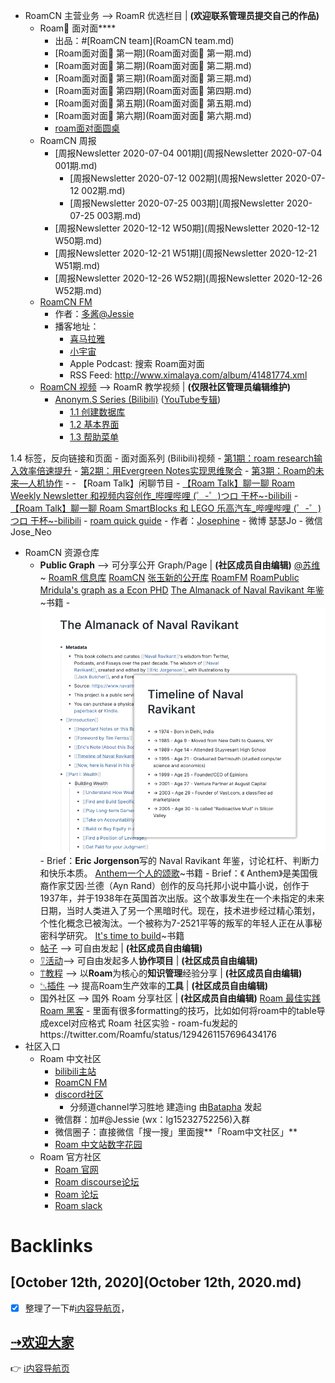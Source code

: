 - RoamCN 主营业务 --> RoamR 优选栏目 | __(欢迎联系管理员提交自己的作品)__
    - Roam🍜 面对面****
        - 出品：#[RoamCN team](RoamCN team.md)
        - [Roam面对面🍜 第一期](Roam面对面🍜 第一期.md)
        - [Roam面对面🍜 第二期](Roam面对面🍜 第二期.md)
        - [Roam面对面🍜 第三期](Roam面对面🍜 第三期.md)
        - [Roam面对面🍜 第四期](Roam面对面🍜 第四期.md)
        - [Roam面对面🍜 第五期](Roam面对面🍜 第五期.md)
        - [Roam面对面🍜 第六期](Roam面对面🍜 第六期.md)
        - [roam面对面圆桌](roam面对面圆桌.md)
    - RoamCN 周报
        - [周报Newsletter 2020-07-04 001期](周报Newsletter 2020-07-04 001期.md)
            - [周报Newsletter 2020-07-12 002期](周报Newsletter 2020-07-12 002期.md)
            - [周报Newsletter 2020-07-25 003期](周报Newsletter 2020-07-25 003期.md)
        - [周报Newsletter 2020-12-12 W50期](周报Newsletter 2020-12-12 W50期.md)
        - [周报Newsletter 2020-12-21 W51期](周报Newsletter 2020-12-21 W51期.md)
        - [周报Newsletter 2020-12-26 W52期](周报Newsletter 2020-12-26 W52期.md)
    - [RoamCN FM](http://xima.tv/B1gEE6?_sonic=0)
        - 作者：[多酱](多酱.md)[@Jessie](@Jessie.md)
        - 播客地址：
            - [喜马拉雅](http://xima.tv/t7Kuvo?_sonic=0)
            - [小宇宙](https://www.xiaoyuzhoufm.com/podcast/5f74111383c34e85ddf02211?s=eyJ1IjoiNWYyYmM1N2VlMGY1ZTcyM2JiOTUxZDkxIn0%3D%0A)
            - Apple Podcast: 搜索 Roam面对面
            - RSS Feed:  http://www.ximalaya.com/album/41481774.xml
    - [RoamCN 视频](https://space.bilibili.com/599106362?spm_id_from=333.788.b_765f7570696e666f.1) --> RoamR 教学视频 | __(仅限社区管理员编辑维护)__
        - [Anonym.S Series (Bilibili)](https://www.bilibili.com/video/BV1354y1S7Wk) ([YouTube专辑](https://www.youtube.com/playlist?list=PLwXSqDdn_CpE934BjXMgmzHnlwXMy41TC))
            - [1.1 创建数据库](https://www.bilibili.com/video/BV1354y1S7Wk?p=1)
            - [1.2 基本界面](https://www.bilibili.com/video/BV1354y1S7Wk?p=2)
            - [1.3 帮助菜单](https://www.bilibili.com/video/BV1354y1S7Wk?p=3)
            
1.4 标签，反向链接和页面
        - 面对面系列 (Bilibili)视频
            - [第1期：roam research输入效率倍速提升](https://www.bilibili.com/video/BV1Sf4y1X79N)
            - [第2期：用Evergreen Notes实现思维聚合](https://www.bilibili.com/video/BV13A411e7m5/?spm_id_from=333.788.videocard.1)
            - [第3期：Roam的未来—人机协作](https://www.bilibili.com/video/BV1gK411K7G2)
            - 
        - 【Roam Talk】闲聊节目
            - [【Roam Talk】聊一聊 Roam Weekly Newsletter 和视频内容创作_哔哩哔哩 (゜-゜)つロ 干杯~-bilibili](https://www.bilibili.com/video/BV1hK41137ET)
            - [【Roam Talk】聊一聊 Roam SmartBlocks 和 LEGO 乐高汽车_哔哩哔哩 (゜-゜)つロ 干杯~-bilibili](https://www.bilibili.com/video/BV1Gt4y1k7Qg)
    - [roam quick guide](https://roamguide.carrd.co)
        - 作者：[Josephine](Josephine.md)
            - 微博 瑟瑟Jo
            - 微信 Jose_Neo
- RoamCN 资源仓库
    - **Public Graph** --> 可分享公开 Graph/Page | __(社区成员自由编辑)__
        [@苏维](@苏维.md) ~ [RoamR 信息库](https://roamresearch.com/#/app/isuwei)
        [RoamCN](https://www.roamcn.club)
        [张玉新的公开库](https://roamresearch.com/#/app/xbeta2)
        [RoamFM](https://roamresearch.com/#/app/RoamFM/page/B2T6zN-6h)
        [RoamPublic ](https://www.roampublic.com/)
        [Mridula's graph as a Econ PHD](https://roamresearch.com/#/app/Mridula-Public/page/a5AUdOPQ4)
        [The Almanack of Naval Ravikant 年鉴](https://roamresearch.com/#/app/Navalmanack/page/_H6kKQQPV)~书籍
            - ![](../images/QfnrG1MJin.png?)
            - Brief：**Eric Jorgenson**写的 Naval Ravikant 年鉴，讨论杠杆、判断力和快乐本质。
        [Anthem一个人的颂歌](https://roamresearch.com/#/app/PublicGraph/page/wM-faroLp)~书籍
            - Brief：《 Anthem》是美国俄裔作家艾因·兰德（Ayn Rand）创作的反乌托邦小说中篇小说，创作于1937年，并于1938年在英国首次出版。这个故事发生在一个未指定的未来日期，当时人类进入了另一个黑暗时代。现在，技术进步经过精心策划，个性化概念已被淘汰。一个被称为7-2521平等的叛军的年轻人正在从事秘密科学研究。
        [It's time to build](https://roamresearch.com/#/app/help/page/_p243d3-T)~书籍
    - [帖子](帖子.md) --> 可自由发起 | __(社区成员自由编辑)__
    - [⍢活动](⍢活动.md)--> 可自由发起多人**协作项目** | __(社区成员自由编辑)__
    - [⍡教程](⍡教程.md) --> 以**Roam**为核心的**知识管理**经验分享 | __(社区成员自由编辑)__
    - [␃插件](␃插件.md) --> 提高Roam生产效率的**工具** | __(社区成员自由编辑)__
    - 国外社区 --> 国外 Roam 分享社区 | __(社区成员自由编辑)__
        [Roam 最佳实践](https://www.roamtips.com/)
        [Roam 黑客](https://roamhacks.com/)
            - 里面有很多formatting的技巧，比如如何将roam中的table导成excel对应格式
        Roam 社区实验
            - roam-fu发起的https://twitter.com/Roamfu/status/1294261157696434176
- 社区入口
    - Roam 中文社区
        - [bilibili主站](https://space.bilibili.com/599106362?from=search&seid=2541953069934135070)
        - [RoamCN FM](http://xima.tv/YEWHp9?_sonic=0)
        - [discord社区](https://discord.gg/stMehBs)
            - 分频道channel学习胜地 建造ing 由[Batapha](Batapha.md) 发起
        - 微信群：加#@Jessie (wx：lg15232752256)入群
        - 微信圈子：直接微信「搜一搜」里面搜**「Roam中文社区」**
        - [Roam 中文站数字花园](https://roamresearchfan.com/) 
    - Roam 官方社区
        - [Roam 官网](https://roamresearch.com/)
        - [Roam discourse论坛](https://forum.roamresearch.com/)
        - [Roam 论坛](https://roamresearch.freshdesk.com/support/discussions)
        - [Roam slack](https://join.slack.com/t/roamresearch/shared_invite/zt-h695qjav-Rnlz8GFolVzFl8z3~U3tog)

# Backlinks
## [October 12th, 2020](October 12th, 2020.md)
- [x] 整理了一下#[ℹ︎内容导航页](ℹ︎内容导航页.md)，

## [⇢欢迎大家](⇢欢迎大家.md)
👉 [ℹ︎内容导航页](ℹ︎内容导航页.md)

